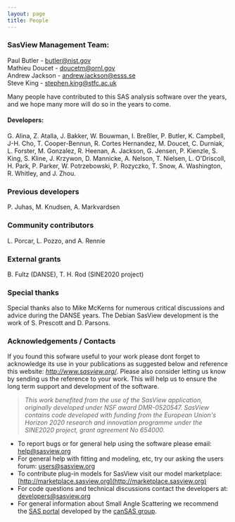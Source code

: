 ```yaml
---
layout: page
title: People
---
```


### SasView Management Team:

Paul Butler - [butler@nist.gov](mailto:butler@nist.gov)<br/>
Mathieu Doucet - [doucetm@ornl.gov](mailto:doucetm@ornl.gov)<br/>
Andrew Jackson - [andrew.jackson@esss.se](mailto:andrew.jackson@esss.se)<br/>
Steve King - [stephen.king@stfc.ac.uk](mailto:stephen.king@stfc.ac.uk)


Many people have contributed to this SAS analysis software over the years, and we hope many more will do so in the years to come. 

#### Developers:

G. Alina, Z. Atalla, J. Bakker, W. Bouwman, I. Breßler, P. Butler, K. Campbell, J-H. Cho, T. Cooper-Bennun, R. Cortes Hernandez, M. Doucet, C. Durniak, L. Forster, M. Gonzalez, R. Heenan, A. Jackson, G. Jensen, P. Kienzle, S. King, S. Kline, J. Krzywon, D. Mannicke,  A. Nelson, T. Nielsen, L. O'Driscoll, H. Park, P. Parker, W. Potrzebowski,  P. Rozyczko, T. Snow, A. Washington, R. Whitley, and J. Zhou.

### Previous developers 
P. Juhas, M. Knudsen, A. Markvardsen 

### Community contributors
L. Porcar, L. Pozzo, and A. Rennie

### External grants
B. Fultz (DANSE), T. H. Rod (SINE2020 project)

### Special thanks
Special thanks also to Mike McKerns for numerous critical discussions and advice during the DANSE years.
The Debian SasView development is the work of S. Prescott and D. Parsons.

### Acknowledgements / Contacts

If you found this sofware useful to your work please dont forget to acknowledge its use in your publications as suggested below and reference this website: _http://www.sasview.org/_. Please also consider letting us know by sending us the reference to your work. This will help us to ensure the long term support and development of the software.

> _This work benefited from the use of the SasView application, originally developed under NSF award DMR-0520547. SasView contains code developed with funding from the European Union's Horizon 2020 research and innovation programme under the SINE2020 project, grant agreement No 654000._

*   To report bugs or for general help using the software please email: [help@sasview.org](mailto:help@sasview.org)
*   For general help with fitting and modeling, etc, try our asking the users forum: [users@sasview.org](mailto:users@sasview.org)
*   To contribute plug-in models for SasView visit our model marketplace: [http://marketplace.sasview.org](http://marketplace.sasview.org)
*   For code questions and technical discussions contact the developers at: [developers@sasview.org](mailto:developers@sasview.org)
*   For general information about Small Angle Scattering we recommend the [SAS portal](http://smallangle.org) developed by the [canSAS group](http://www.cansas.org).
